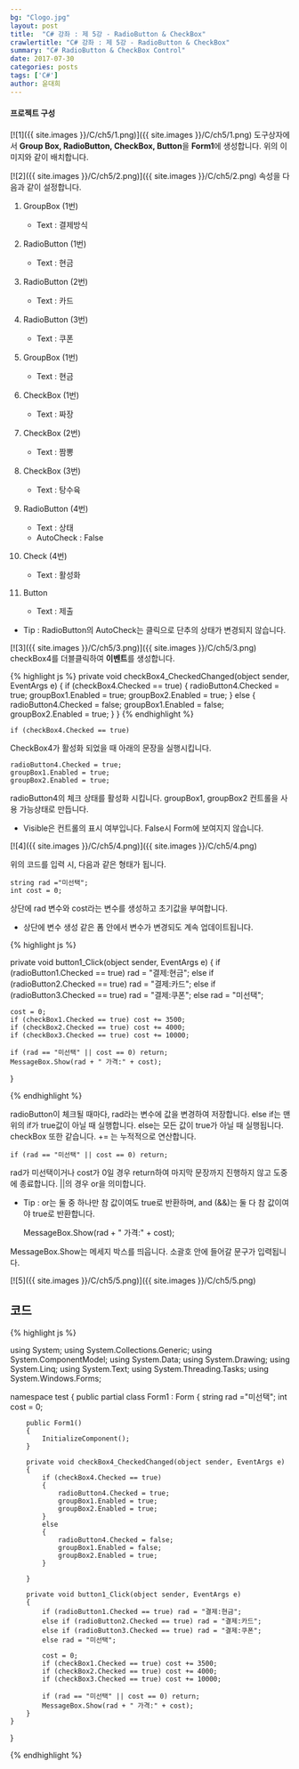 ```yaml
---
bg: "Clogo.jpg"
layout: post
title:  "C# 강좌 : 제 5강 - RadioButton & CheckBox"
crawlertitle: "C# 강좌 : 제 5강 - RadioButton & CheckBox"
summary: "C# RadioButton & CheckBox Control"
date: 2017-07-30
categories: posts
tags: ['C#']
author: 윤대희
---
```



#### 프로젝트 구성 ####
[![1]({{ site.images }}/C/ch5/1.png)]({{ site.images }}/C/ch5/1.png)
도구상자에서 **Group Box, RadioButton, CheckBox, Button**을 **Form1**에 생성합니다. 위의 이미지와 같이 배치합니다.



[![2]({{ site.images }}/C/ch5/2.png)]({{ site.images }}/C/ch5/2.png)
속성을 다음과 같이 설정합니다.
1. GroupBox (1번)

	* Text : 결제방식
	
	
2. RadioButton (1번)

	* Text : 현금
	
	
3. RadioButton (2번)

	* Text : 카드
	
	
4. RadioButton (3번)

	* Text : 쿠폰
	
	
5. GroupBox (1번)

	* Text : 현금
	
	
6. CheckBox (1번)

	* Text : 짜장
	
	
7. CheckBox (2번)

	* Text : 짬뽕
	
	
8. CheckBox (3번)

	* Text : 탕수육	
	

9. RadioButton (4번)

	* Text : 상태
	* AutoCheck : False
	

10. Check (4번)

	* Text : 활성화

		
11. Button

	* Text : 제출
	
	
	
- Tip : RadioButton의 AutoCheck는 클릭으로 단추의 상태가 변경되지 않습니다.


[![3]({{ site.images }}/C/ch5/3.png)]({{ site.images }}/C/ch5/3.png)
checkBox4를 더블클릭하여 **이벤트**를 생성합니다.

{% highlight js %}
private void checkBox4_CheckedChanged(object sender, EventArgs e)
{
	if (checkBox4.Checked == true)
	{
		radioButton4.Checked = true;
		groupBox1.Enabled = true;
		groupBox2.Enabled = true;
	}
	else
	{
		radioButton4.Checked = false;
		groupBox1.Enabled = false;
		groupBox2.Enabled = true;
	}
}
{% endhighlight %}

	if (checkBox4.Checked == true)

CheckBox4가 활성화 되었을 때 아래의 문장을 실행시킵니다.

	radioButton4.Checked = true;
	groupBox1.Enabled = true;
	groupBox2.Enabled = true;

radioButton4의 체크 상태를 활성화 시킵니다.
groupBox1, groupBox2 컨트롤을 사용 가능상태로 만듭니다.

* Visible은 컨트롤의 표시 여부입니다. False시 Form에 보여지지 않습니다.


[![4]({{ site.images }}/C/ch5/4.png)]({{ site.images }}/C/ch5/4.png)

위의 코드를 입력 시, 다음과 같은 형태가 됩니다.



	string rad ="미선택";
	int cost = 0;

상단에 rad 변수와 cost라는 변수를 생성하고 초기값을 부여합니다.

* 상단에 변수 생성 같은 폼 안에서 변수가 변경되도 계속 업데이트됩니다.

{% highlight js %}

private void button1_Click(object sender, EventArgs e)
{
	if (radioButton1.Checked == true) rad = "결제:현금";
	else if (radioButton2.Checked == true) rad = "결제:카드";
	else if (radioButton3.Checked == true) rad = "결제:쿠폰";
	else rad = "미선택";

	cost = 0;
	if (checkBox1.Checked == true) cost += 3500;
	if (checkBox2.Checked == true) cost += 4000;
	if (checkBox3.Checked == true) cost += 10000;

	if (rad == "미선택" || cost == 0) return;
	MessageBox.Show(rad + " 가격:" + cost);
}

{% endhighlight %}

radioButton이 체크될 때마다, rad라는 변수에 값을 변경하여 저장합니다.
else if는 맨 위의 if가 true값이 아닐 때 실행합니다. else는 모든 값이 true가 아닐 때 실행됩니다. checkBox 또한 같습니다. += 는 누적적으로 연산합니다.

	if (rad == "미선택" || cost == 0) return;
	
rad가 미선택이거나 cost가 0일 경우 return하여 마지막 문장까지 진행하지 않고 도중에 종료합니다. ||의 경우 or을 의미합니다.

* Tip : or는 둘 중 하나만 참 값이여도 true로 반환하며, and (&&)는 둘 다 참 값이여야 true로 반환합니다.

	MessageBox.Show(rad + " 가격:" + cost);

MessageBox.Show는 메세지 박스를 띄웁니다. 소괄호 안에 들어갈 문구가 입력됩니다.

[![5]({{ site.images }}/C/ch5/5.png)]({{ site.images }}/C/ch5/5.png)


## 코드 ##

{% highlight js %}

using System;
using System.Collections.Generic;
using System.ComponentModel;
using System.Data;
using System.Drawing;
using System.Linq;
using System.Text;
using System.Threading.Tasks;
using System.Windows.Forms;

namespace test
{
    public partial class Form1 : Form
    {
        string rad ="미선택";
        int cost = 0;

        public Form1()
        {
            InitializeComponent();
        }

        private void checkBox4_CheckedChanged(object sender, EventArgs e)
        {
            if (checkBox4.Checked == true)
            {
                radioButton4.Checked = true;
                groupBox1.Enabled = true;
                groupBox2.Enabled = true;
            }
            else
            {
                radioButton4.Checked = false;
                groupBox1.Enabled = false;
                groupBox2.Enabled = true;
            }
            
        }

        private void button1_Click(object sender, EventArgs e)
        {
            if (radioButton1.Checked == true) rad = "결제:현금";
            else if (radioButton2.Checked == true) rad = "결제:카드";
            else if (radioButton3.Checked == true) rad = "결제:쿠폰";
            else rad = "미선택";

            cost = 0;
            if (checkBox1.Checked == true) cost += 3500;
            if (checkBox2.Checked == true) cost += 4000;
            if (checkBox3.Checked == true) cost += 10000;

            if (rad == "미선택" || cost == 0) return;
            MessageBox.Show(rad + " 가격:" + cost);
        }
    }
}

{% endhighlight %}
